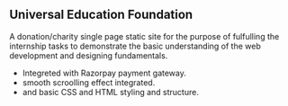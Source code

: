 ## Universal Education Foundation

A donation/charity single page static site for the purpose of fulfulling the internship tasks to demonstrate the basic understanding of the web development and designing fundamentals.
  - Integreted with Razorpay payment gateway.
  - smooth scroolling effect integrated.
  - and basic CSS and HTML styling and structure.
